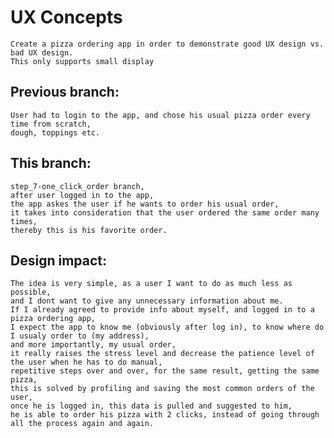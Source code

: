 # UX Concepts
    Create a pizza ordering app in order to demonstrate good UX design vs. bad UX design.
    This only supports small display

## Previous branch: 
    User had to login to the app, and chose his usual pizza order every time from scratch,
    dough, toppings etc.

## This branch: 
    step_7-one_click_order branch,
    after user logged in to the app, 
    the app askes the user if he wants to order his usual order,
    it takes into consideration that the user ordered the same order many times, 
    thereby this is his favorite order.
    
## Design impact: 
    The idea is very simple, as a user I want to do as much less as possible,
    and I dont want to give any unnecessary information about me.
    If I already agreed to provide info about myself, and logged in to a pizza ordering app,
    I expect the app to know me (obviously after log in), to know where do I usualy order to (my address),
    and more importantly, my usual order,
    it really raises the stress level and decrease the patience level of the user when he has to do manual,
    repetitive steps over and over, for the same result, getting the same pizza,
    this is solved by profiling and saving the most common orders of the user,
    once he is logged in, this data is pulled and suggested to him, 
    he is able to order his pizza with 2 clicks, instead of going through all the process again and again.